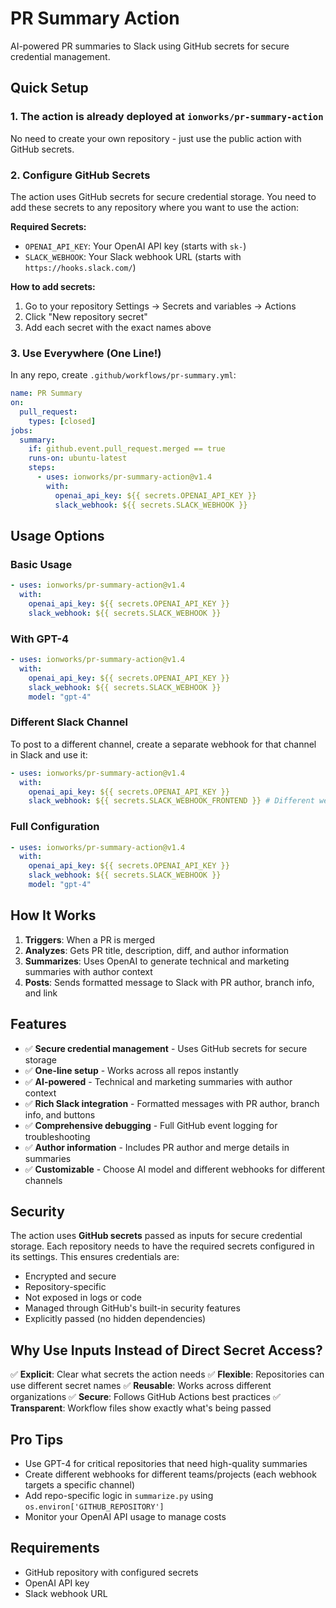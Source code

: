 # PR Summary Action

AI-powered PR summaries to Slack using GitHub secrets for secure credential management.

## Quick Setup

### 1. The action is already deployed at `ionworks/pr-summary-action`

No need to create your own repository - just use the public action with GitHub secrets.

### 2. Configure GitHub Secrets

The action uses GitHub secrets for secure credential storage. You need to add these secrets to any repository where you want to use the action:

**Required Secrets:**

- `OPENAI_API_KEY`: Your OpenAI API key (starts with `sk-`)
- `SLACK_WEBHOOK`: Your Slack webhook URL (starts with `https://hooks.slack.com/`)

**How to add secrets:**

1. Go to your repository Settings → Secrets and variables → Actions
2. Click "New repository secret"
3. Add each secret with the exact names above

### 3. Use Everywhere (One Line!)

In any repo, create `.github/workflows/pr-summary.yml`:

```yaml
name: PR Summary
on:
  pull_request:
    types: [closed]
jobs:
  summary:
    if: github.event.pull_request.merged == true
    runs-on: ubuntu-latest
    steps:
      - uses: ionworks/pr-summary-action@v1.4
        with:
          openai_api_key: ${{ secrets.OPENAI_API_KEY }}
          slack_webhook: ${{ secrets.SLACK_WEBHOOK }}
```

## Usage Options

### Basic Usage

```yaml
- uses: ionworks/pr-summary-action@v1.4
  with:
    openai_api_key: ${{ secrets.OPENAI_API_KEY }}
    slack_webhook: ${{ secrets.SLACK_WEBHOOK }}
```

### With GPT-4

```yaml
- uses: ionworks/pr-summary-action@v1.4
  with:
    openai_api_key: ${{ secrets.OPENAI_API_KEY }}
    slack_webhook: ${{ secrets.SLACK_WEBHOOK }}
    model: "gpt-4"
```

### Different Slack Channel

To post to a different channel, create a separate webhook for that channel in Slack and use it:

```yaml
- uses: ionworks/pr-summary-action@v1.4
  with:
    openai_api_key: ${{ secrets.OPENAI_API_KEY }}
    slack_webhook: ${{ secrets.SLACK_WEBHOOK_FRONTEND }} # Different webhook for #frontend
```

### Full Configuration

```yaml
- uses: ionworks/pr-summary-action@v1.4
  with:
    openai_api_key: ${{ secrets.OPENAI_API_KEY }}
    slack_webhook: ${{ secrets.SLACK_WEBHOOK }}
    model: "gpt-4"
```

## How It Works

1. **Triggers**: When a PR is merged
2. **Analyzes**: Gets PR title, description, diff, and author information
3. **Summarizes**: Uses OpenAI to generate technical and marketing summaries with author context
4. **Posts**: Sends formatted message to Slack with PR author, branch info, and link

## Features

- ✅ **Secure credential management** - Uses GitHub secrets for secure storage
- ✅ **One-line setup** - Works across all repos instantly
- ✅ **AI-powered** - Technical and marketing summaries with author context
- ✅ **Rich Slack integration** - Formatted messages with PR author, branch info, and buttons
- ✅ **Comprehensive debugging** - Full GitHub event logging for troubleshooting
- ✅ **Author information** - Includes PR author and merge details in summaries
- ✅ **Customizable** - Choose AI model and different webhooks for different channels

## Security

The action uses **GitHub secrets** passed as inputs for secure credential storage. Each repository needs to have the required secrets configured in its settings. This ensures credentials are:

- Encrypted and secure
- Repository-specific
- Not exposed in logs or code
- Managed through GitHub's built-in security features
- Explicitly passed (no hidden dependencies)

## Why Use Inputs Instead of Direct Secret Access?

✅ **Explicit**: Clear what secrets the action needs
✅ **Flexible**: Repositories can use different secret names
✅ **Reusable**: Works across different organizations
✅ **Secure**: Follows GitHub Actions best practices
✅ **Transparent**: Workflow files show exactly what's being passed

## Pro Tips

- Use GPT-4 for critical repositories that need high-quality summaries
- Create different webhooks for different teams/projects (each webhook targets a specific channel)
- Add repo-specific logic in `summarize.py` using `os.environ['GITHUB_REPOSITORY']`
- Monitor your OpenAI API usage to manage costs

## Requirements

- GitHub repository with configured secrets
- OpenAI API key
- Slack webhook URL
